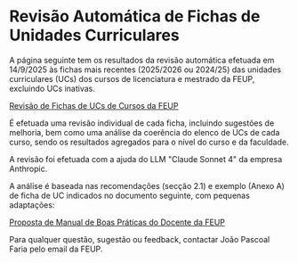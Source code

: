 # Revisão Automática de Fichas de Unidades Curriculares

A página seguinte tem os resultados da revisão automática efetuada em 14/9/2025 às fichas mais recentes (2025/2026 ou 2024/25) das unidades curriculares (UCs) dos cursos de licenciatura e mestrado da FEUP, excluindo UCs inativas.

[Revisão de Fichas de UCs de Cursos da FEUP](https://joaopascoalfariafeup.github.io/AuditoriaFichasUCs/sumario_global.html)

É efetuada uma revisão individual de cada ficha, incluindo sugestões de melhoria, bem como uma análise da coerência do elenco de UCs de cada curso, sendo os resultados agregados para o nível do curso e da faculdade. 

A revisão foi efetuada com a ajuda do LLM "Claude Sonnet 4" da empresa Anthropic.

A análise é baseada nas recomendações (secção 2.1) e exemplo (Anexo A) de ficha de UC indicados no documento seguinte, com pequenas adaptações: 

[Proposta de Manual de Boas Práticas do Docente da FEUP](https://joaopascoalfariafeup.github.io/AuditoriaFichasUCs/Manual%20do%20Docente%20da%20FEUP%20v0.9.pdf)  

Para qualquer questão, sugestão ou feedback, contactar João Pascoal Faria pelo email da FEUP.
